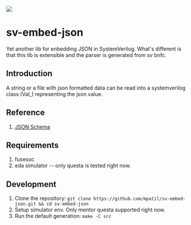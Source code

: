 ![](https://img.shields.io/badge/license-MIT-green)

# sv-embed-json
Yet another lib for enbedding JSON in SystemVerilog. What's different is that this lib is extensible and the parser is generated from sv bnfc.

## Introduction

A string or a file with json formatted data can be read into a systemverilog class (Val_) representing the json value.

## Reference

1. [JSON Schema](https://www.json.org/json-en.html)

## Requirements
1. fusesoc
1. eda simulator -- only questa is tested right now.

## Development

1. Clone the repository: `git clone https://github.com/mpatil/sv-embed-json.git && cd sv-embed-json`
4. Setup simulator env. Only mentor questa supported right now.
5. Run the default generation: `make -C src`
